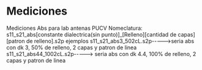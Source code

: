 # Mediciones
Mediciones Abs para lab antenas PUCV
Nomeclatura:
s11_s21_abs[constante dialectrica(sin punto)]_[Relleno][cantidad de capas][patron de relleno].s2p
ejemplos
s11_s21_abs3_502cL.s2p----->seria abs con dk 3, 50% de relleno, 2 capas y patron de linea
s11_s21_abs44_1002cL.s2p-----> seria abs con dk 4.4, 100% de relleno, 2 capas y patron de linea
